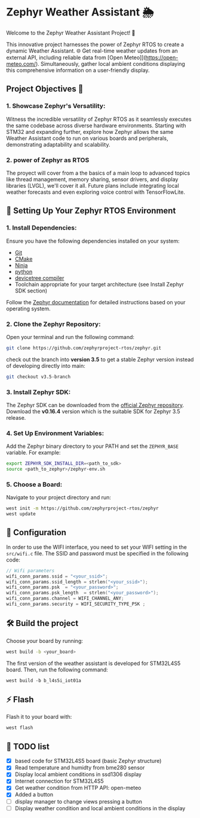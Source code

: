 # Zephyr Weather Assistant 🌦️
Welcome to the Zephyr Weather Assistant Project! 🚀

This innovative project harnesses the power of Zephyr RTOS to create a dynamic Weather Assistant. 🌐 Get real-time weather updates from an external API, including reliable data from [Open Meteo]](https://open-meteo.com/). Simultaneously, gather local ambient conditions displaying this comprehensive information on a user-friendly display.

## Project Objectives 🎯
### 1. Showcase Zephyr's Versatility:
Witness the incredible versatility of Zephyr RTOS as it seamlessly executes the same codebase across diverse hardware environments. Starting with STM32 and expanding further, explore how Zephyr allows the same Weather Assistant code to run on various boards and peripherals, demonstrating adaptability and scalability.

### 2. power of Zephyr as RTOS
The proyect will cover from a the basics of a main loop to advanced topics like thread management, memory sharing, sensor drivers, and display libraries (LVGL), we'll cover it all. Future plans include integrating local weather forecasts and even exploring voice control with TensorFlowLite.


## 🚀 Setting Up Your Zephyr RTOS Environment

### 1. Install Dependencies:

Ensure you have the following dependencies installed on your system:

- [Git](https://git-scm.com/)
- [CMake](https://cmake.org/)
- [Ninja](https://ninja-build.org/)
- [python](https://www.python.org/)
- [devicetree compiler](https://www.devicetree.org/)
- Toolchain appropriate for your target architecture (see Install Zephyr SDK section)

Follow the [Zephyr documentation](https://docs.zephyrproject.org/latest/getting_started) for detailed instructions based on your operating system.

### 2. Clone the Zephyr Repository:

Open your terminal and run the following command:

```bash
git clone https://github.com/zephyrproject-rtos/zephyr.git
```

check out the branch into **version 3.5** to get a stable Zephyr version instead of developing directly into main:
```bash
git checkout v3.5-branch
```

### 3. Install Zephyr SDK:

The Zephyr SDK can be downloaded from the [official Zephyr repository](https://github.com/zephyrproject-rtos/sdk-ng/tags). Download the **v0.16.4** version which is the suitable SDK for Zephyr 3.5 release.

### 4. Set Up Environment Variables:

Add the Zephyr binary directory to your PATH and set the `ZEPHYR_BASE` variable. For example:

```bash
export ZEPHYR_SDK_INSTALL_DIR=<path_to_sdk>
source <path_to_zephyr>/zephyr-env.sh
```

### 5. Choose a Board:

Navigate to your project directory and run:

```bash
west init -m https://github.com/zephyrproject-rtos/zephyr
west update
```

## 🎯 Configuration
In order to use the WIFI interface, you need to set your WIFI setting in the `src/wifi.c` file. The SSID and password must be specified in the following code:

```c
// Wifi parameters
wifi_conn_params.ssid = "<your_ssid>";
wifi_conn_params.ssid_length = strlen("<your_ssid>");
wifi_conn_params.psk  = "<your_password>";
wifi_conn_params.psk_length  = strlen("<your_password>");
wifi_conn_params.channel = WIFI_CHANNEL_ANY;
wifi_conn_params.security = WIFI_SECURITY_TYPE_PSK ;
```

## 🛠️ Build the project

Choose your board by running:

```bash
west build -b <your_board>
```

The first version of the weather assistant is developed for STM32L4S5 board. Then, run the following command:
```
west build -b b_l4s5i_iot01a
```

## ⚡️ Flash

Flash it to your board with:

```bash
west flash
```

## 📅 TODO list
- [x] based code for STM32L4S5 board (basic Zephyr structure)
- [x] Read temperature and humidty from bme280 sensor 
- [x] Display local ambient conditions in ssd1306 display
- [x] Internet connection for STM32L4S5
- [x] Get weather condition from HTTP API: open-meteo
- [x] Added a button
- [ ] display manager to change views pressing a button
- [ ] Display weather condition and local ambient conditions in the display